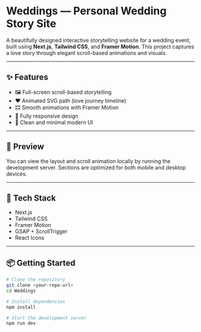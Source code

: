 # Weddings — Personal Wedding Story Site

A beautifully designed interactive storytelling website for a wedding event, built using **Next.js**, **Tailwind CSS**, and **Framer Motion**. This project captures a love story through elegant scroll-based animations and visuals.

---

## ✨ Features

- 🖼️ Full-screen scroll-based storytelling
- ❤️ Animated SVG path (love journey timeline)
- 🎞️ Smooth animations with Framer Motion
- 📱 Fully responsive design
- 🌙 Clean and minimal modern UI

---

## 📸 Preview

You can view the layout and scroll animation locally by running the development server. Sections are optimized for both mobile and desktop devices.

---

## 🚀 Tech Stack

- Next.js
- Tailwind CSS
- Framer Motion
- GSAP + ScrollTrigger
- React Icons

---

## 📦 Getting Started

```bash
# Clone the repository
git clone <your-repo-url>
cd Weddings

# Install dependencies
npm install

# Start the development server
npm run dev
